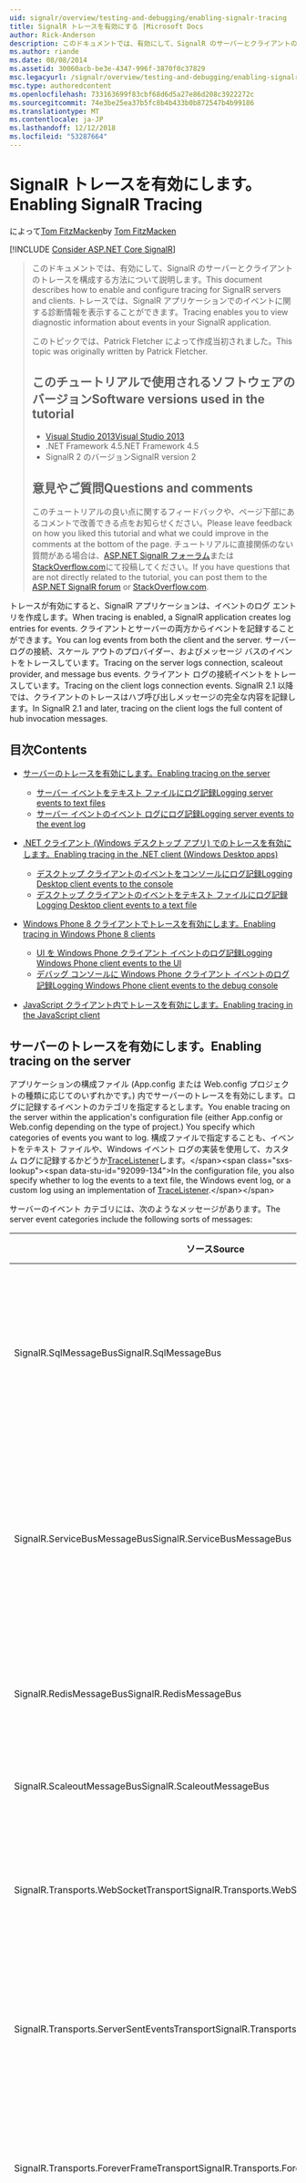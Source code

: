 ```yaml
---
uid: signalr/overview/testing-and-debugging/enabling-signalr-tracing
title: SignalR トレースを有効にする |Microsoft Docs
author: Rick-Anderson
description: このドキュメントでは、有効にして、SignalR のサーバーとクライアントのトレースを構成する方法について説明します。 トレースでは、イベントに関する診断情報を表示することができます.
ms.author: riande
ms.date: 08/08/2014
ms.assetid: 30060acb-be3e-4347-996f-3870f0c37829
msc.legacyurl: /signalr/overview/testing-and-debugging/enabling-signalr-tracing
msc.type: authoredcontent
ms.openlocfilehash: 733163699f83cbf68d6d5a27e86d208c3922272c
ms.sourcegitcommit: 74e3be25ea37b5fc8b4b433b0b872547b4b99186
ms.translationtype: MT
ms.contentlocale: ja-JP
ms.lasthandoff: 12/12/2018
ms.locfileid: "53287664"
---
```

<a name="enabling-signalr-tracing"></a><span data-ttu-id="92099-104">SignalR トレースを有効にします。</span><span class="sxs-lookup"><span data-stu-id="92099-104">Enabling SignalR Tracing</span></span>
====================
<span data-ttu-id="92099-105">によって[Tom FitzMacken](https://github.com/tfitzmac)</span><span class="sxs-lookup"><span data-stu-id="92099-105">by [Tom FitzMacken](https://github.com/tfitzmac)</span></span>

[!INCLUDE [Consider ASP.NET Core SignalR](~/includes/signalr/signalr-version-disambiguation.md)]

> <span data-ttu-id="92099-106">このドキュメントでは、有効にして、SignalR のサーバーとクライアントのトレースを構成する方法について説明します。</span><span class="sxs-lookup"><span data-stu-id="92099-106">This document describes how to enable and configure tracing for SignalR servers and clients.</span></span> <span data-ttu-id="92099-107">トレースでは、SignalR アプリケーションでのイベントに関する診断情報を表示することができます。</span><span class="sxs-lookup"><span data-stu-id="92099-107">Tracing enables you to view diagnostic information about events in your SignalR application.</span></span>
>
> <span data-ttu-id="92099-108">このトピックでは、Patrick Fletcher によって作成当初されました。</span><span class="sxs-lookup"><span data-stu-id="92099-108">This topic was originally written by Patrick Fletcher.</span></span>
>
> ## <a name="software-versions-used-in-the-tutorial"></a><span data-ttu-id="92099-109">このチュートリアルで使用されるソフトウェアのバージョン</span><span class="sxs-lookup"><span data-stu-id="92099-109">Software versions used in the tutorial</span></span>
>
>
> - [<span data-ttu-id="92099-110">Visual Studio 2013</span><span class="sxs-lookup"><span data-stu-id="92099-110">Visual Studio 2013</span></span>](https://my.visualstudio.com/Downloads?q=visual%20studio%202013)
> - <span data-ttu-id="92099-111">.NET Framework 4.5</span><span class="sxs-lookup"><span data-stu-id="92099-111">.NET Framework 4.5</span></span>
> - <span data-ttu-id="92099-112">SignalR 2 のバージョン</span><span class="sxs-lookup"><span data-stu-id="92099-112">SignalR version 2</span></span>
>
>
>
> ## <a name="questions-and-comments"></a><span data-ttu-id="92099-113">意見やご質問</span><span class="sxs-lookup"><span data-stu-id="92099-113">Questions and comments</span></span>
>
> <span data-ttu-id="92099-114">このチュートリアルの良い点に関するフィードバックや、ページ下部にあるコメントで改善できる点をお知らせください。</span><span class="sxs-lookup"><span data-stu-id="92099-114">Please leave feedback on how you liked this tutorial and what we could improve in the comments at the bottom of the page.</span></span> <span data-ttu-id="92099-115">チュートリアルに直接関係のない質問がある場合は、[ASP.NET SignalR フォーラム](https://forums.asp.net/1254.aspx/1?ASP+NET+SignalR)または[StackOverflow.com](http://stackoverflow.com/)にて投稿してください。</span><span class="sxs-lookup"><span data-stu-id="92099-115">If you have questions that are not directly related to the tutorial, you can post them to the [ASP.NET SignalR forum](https://forums.asp.net/1254.aspx/1?ASP+NET+SignalR) or [StackOverflow.com](http://stackoverflow.com/).</span></span>


<span data-ttu-id="92099-116">トレースが有効にすると、SignalR アプリケーションは、イベントのログ エントリを作成します。</span><span class="sxs-lookup"><span data-stu-id="92099-116">When tracing is enabled, a SignalR application creates log entries for events.</span></span> <span data-ttu-id="92099-117">クライアントとサーバーの両方からイベントを記録することができます。</span><span class="sxs-lookup"><span data-stu-id="92099-117">You can log events from both the client and the server.</span></span> <span data-ttu-id="92099-118">サーバー ログの接続、スケール アウトのプロバイダー、およびメッセージ バスのイベントをトレースしています。</span><span class="sxs-lookup"><span data-stu-id="92099-118">Tracing on the server logs connection, scaleout provider, and message bus events.</span></span> <span data-ttu-id="92099-119">クライアント ログの接続イベントをトレースしています。</span><span class="sxs-lookup"><span data-stu-id="92099-119">Tracing on the client logs connection events.</span></span> <span data-ttu-id="92099-120">SignalR 2.1 以降では、クライアントのトレースはハブ呼び出しメッセージの完全な内容を記録します。</span><span class="sxs-lookup"><span data-stu-id="92099-120">In SignalR 2.1 and later, tracing on the client logs the full content of hub invocation messages.</span></span>

## <a name="contents"></a><span data-ttu-id="92099-121">目次</span><span class="sxs-lookup"><span data-stu-id="92099-121">Contents</span></span>

- [<span data-ttu-id="92099-122">サーバーのトレースを有効にします。</span><span class="sxs-lookup"><span data-stu-id="92099-122">Enabling tracing on the server</span></span>](#server)

    - [<span data-ttu-id="92099-123">サーバー イベントをテキスト ファイルにログ記録</span><span class="sxs-lookup"><span data-stu-id="92099-123">Logging server events to text files</span></span>](#server_text)
    - [<span data-ttu-id="92099-124">サーバー イベントのイベント ログにログ記録</span><span class="sxs-lookup"><span data-stu-id="92099-124">Logging server events to the event log</span></span>](#server_eventlog)
- [<span data-ttu-id="92099-125">.NET クライアント (Windows デスクトップ アプリ) でのトレースを有効にします。</span><span class="sxs-lookup"><span data-stu-id="92099-125">Enabling tracing in the .NET client (Windows Desktop apps)</span></span>](#net_client)

    - [<span data-ttu-id="92099-126">デスクトップ クライアントのイベントをコンソールにログ記録</span><span class="sxs-lookup"><span data-stu-id="92099-126">Logging Desktop client events to the console</span></span>](#desktop_console)
    - [<span data-ttu-id="92099-127">デスクトップ クライアントのイベントをテキスト ファイルにログ記録</span><span class="sxs-lookup"><span data-stu-id="92099-127">Logging Desktop client events to a text file</span></span>](#desktop_text)
- [<span data-ttu-id="92099-128">Windows Phone 8 クライアントでトレースを有効にします。</span><span class="sxs-lookup"><span data-stu-id="92099-128">Enabling tracing in Windows Phone 8 clients</span></span>](#phone)

    - [<span data-ttu-id="92099-129">UI を Windows Phone クライアント イベントのログ記録</span><span class="sxs-lookup"><span data-stu-id="92099-129">Logging Windows Phone client events to the UI</span></span>](#phone_ui)
    - [<span data-ttu-id="92099-130">デバッグ コンソールに Windows Phone クライアント イベントのログ記録</span><span class="sxs-lookup"><span data-stu-id="92099-130">Logging Windows Phone client events to the debug console</span></span>](#phone_debug)
- [<span data-ttu-id="92099-131">JavaScript クライアント内でトレースを有効にします。</span><span class="sxs-lookup"><span data-stu-id="92099-131">Enabling tracing in the JavaScript client</span></span>](#javascript)

<a id="server"></a>
## <a name="enabling-tracing-on-the-server"></a><span data-ttu-id="92099-132">サーバーのトレースを有効にします。</span><span class="sxs-lookup"><span data-stu-id="92099-132">Enabling tracing on the server</span></span>

<span data-ttu-id="92099-133">アプリケーションの構成ファイル (App.config または Web.config プロジェクトの種類に応じてのいずれかです。) 内でサーバーのトレースを有効にします。ログに記録するイベントのカテゴリを指定するとします。</span><span class="sxs-lookup"><span data-stu-id="92099-133">You enable tracing on the server within the application's configuration file (either App.config or Web.config depending on the type of project.) You specify which categories of events you want to log.</span></span> <span data-ttu-id="92099-134">構成ファイルで指定することも、イベントをテキスト ファイルや、Windows イベント ログの実装を使用して、カスタム ログに記録するかどうか[TraceListener](https://msdn.microsoft.com/library/system.diagnostics.tracelistener(v=vs.110).aspx)します。</span><span class="sxs-lookup"><span data-stu-id="92099-134">In the configuration file, you also specify whether to log the events to a text file, the Windows event log, or a custom log using an implementation of [TraceListener](https://msdn.microsoft.com/library/system.diagnostics.tracelistener(v=vs.110).aspx).</span></span>

<span data-ttu-id="92099-135">サーバーのイベント カテゴリには、次のようなメッセージがあります。</span><span class="sxs-lookup"><span data-stu-id="92099-135">The server event categories include the following sorts of messages:</span></span>

| <span data-ttu-id="92099-136">ソース</span><span class="sxs-lookup"><span data-stu-id="92099-136">Source</span></span> | <span data-ttu-id="92099-137">メッセージ</span><span class="sxs-lookup"><span data-stu-id="92099-137">Messages</span></span> |
| --- | --- |
| <span data-ttu-id="92099-138">SignalR.SqlMessageBus</span><span class="sxs-lookup"><span data-stu-id="92099-138">SignalR.SqlMessageBus</span></span> | <span data-ttu-id="92099-139">SQL Message Bus スケール アウトのプロバイダーのセットアップ、データベースの操作、エラー、およびタイムアウト イベント</span><span class="sxs-lookup"><span data-stu-id="92099-139">SQL Message Bus scaleout provider setup, database operation, error, and timeout events</span></span> |
| <span data-ttu-id="92099-140">SignalR.ServiceBusMessageBus</span><span class="sxs-lookup"><span data-stu-id="92099-140">SignalR.ServiceBusMessageBus</span></span> | <span data-ttu-id="92099-141">Service bus スケール アウト プロバイダーのトピックで作成し、サブスクリプション、エラー、およびメッセージングのイベント</span><span class="sxs-lookup"><span data-stu-id="92099-141">Service bus scaleout provider topic creation and subscription, error, and messaging events</span></span> |
| <span data-ttu-id="92099-142">SignalR.RedisMessageBus</span><span class="sxs-lookup"><span data-stu-id="92099-142">SignalR.RedisMessageBus</span></span> | <span data-ttu-id="92099-143">Redis スケール アウト プロバイダーの接続、切断、およびエラー イベント</span><span class="sxs-lookup"><span data-stu-id="92099-143">Redis scaleout provider connection, disconnection, and error events</span></span> |
| <span data-ttu-id="92099-144">SignalR.ScaleoutMessageBus</span><span class="sxs-lookup"><span data-stu-id="92099-144">SignalR.ScaleoutMessageBus</span></span> | <span data-ttu-id="92099-145">スケール アウト メッセージングのイベント</span><span class="sxs-lookup"><span data-stu-id="92099-145">Scaleout messaging events</span></span> |
| <span data-ttu-id="92099-146">SignalR.Transports.WebSocketTransport</span><span class="sxs-lookup"><span data-stu-id="92099-146">SignalR.Transports.WebSocketTransport</span></span> | <span data-ttu-id="92099-147">WebSocket トランスポートの接続、切断、メッセージング、およびエラー イベント</span><span class="sxs-lookup"><span data-stu-id="92099-147">WebSocket transport connection, disconnection, messaging, and error events</span></span> |
| <span data-ttu-id="92099-148">SignalR.Transports.ServerSentEventsTransport</span><span class="sxs-lookup"><span data-stu-id="92099-148">SignalR.Transports.ServerSentEventsTransport</span></span> | <span data-ttu-id="92099-149">ServerSentEvents トランスポートの接続、切断、メッセージング、およびエラー イベント</span><span class="sxs-lookup"><span data-stu-id="92099-149">ServerSentEvents transport connection, disconnection, messaging, and error events</span></span> |
| <span data-ttu-id="92099-150">SignalR.Transports.ForeverFrameTransport</span><span class="sxs-lookup"><span data-stu-id="92099-150">SignalR.Transports.ForeverFrameTransport</span></span> | <span data-ttu-id="92099-151">ForeverFrame トランスポートの接続、切断、メッセージング、およびエラー イベント</span><span class="sxs-lookup"><span data-stu-id="92099-151">ForeverFrame transport connection, disconnection, messaging, and error events</span></span> |
| <span data-ttu-id="92099-152">SignalR.Transports.LongPollingTransport</span><span class="sxs-lookup"><span data-stu-id="92099-152">SignalR.Transports.LongPollingTransport</span></span> | <span data-ttu-id="92099-153">LongPolling トランスポートの接続、切断、メッセージング、およびエラー イベント</span><span class="sxs-lookup"><span data-stu-id="92099-153">LongPolling transport connection, disconnection, messaging, and error events</span></span> |
| <span data-ttu-id="92099-154">SignalR.Transports.TransportHeartBeat</span><span class="sxs-lookup"><span data-stu-id="92099-154">SignalR.Transports.TransportHeartBeat</span></span> | <span data-ttu-id="92099-155">トランスポートの接続、切断、キープア ライブ イベント</span><span class="sxs-lookup"><span data-stu-id="92099-155">Transport connection, disconnection, and keepalive events</span></span> |
| <span data-ttu-id="92099-156">SignalR.ReflectedHubDescriptorProvider</span><span class="sxs-lookup"><span data-stu-id="92099-156">SignalR.ReflectedHubDescriptorProvider</span></span> | <span data-ttu-id="92099-157">ハブの検出イベント</span><span class="sxs-lookup"><span data-stu-id="92099-157">Hub discovery events</span></span> |

<a id="server_text"></a>
### <a name="logging-server-events-to-text-files"></a><span data-ttu-id="92099-158">サーバー イベントをテキスト ファイルにログ記録</span><span class="sxs-lookup"><span data-stu-id="92099-158">Logging server events to text files</span></span>

<span data-ttu-id="92099-159">次のコードでは、各カテゴリのイベントのトレースを有効にする方法を示します。</span><span class="sxs-lookup"><span data-stu-id="92099-159">The following code shows how to enable tracing for each category of event.</span></span> <span data-ttu-id="92099-160">このサンプルでは、テキスト ファイルにイベントを記録するアプリケーションを構成します。</span><span class="sxs-lookup"><span data-stu-id="92099-160">This sample configures the application to log events to text files.</span></span>

<span data-ttu-id="92099-161">**トレースを有効にするための XML サーバー コード**</span><span class="sxs-lookup"><span data-stu-id="92099-161">**XML server code for enabling tracing**</span></span>

[!code-html[Main](enabling-signalr-tracing/samples/sample1.html)]

<span data-ttu-id="92099-162">上記のコードで、`SignalRSwitch`エントリを指定します、 [TraceLevel](https://msdn.microsoft.com/library/system.diagnostics.tracelevel(v=vs.110).aspx)指定されたログに送信されるイベントのために使用します。</span><span class="sxs-lookup"><span data-stu-id="92099-162">In the code above, the `SignalRSwitch` entry specifies the [TraceLevel](https://msdn.microsoft.com/library/system.diagnostics.tracelevel(v=vs.110).aspx) used for events sent to the specified log.</span></span> <span data-ttu-id="92099-163">この場合設定されて`Verbose`つまりすべてデバッグ出力およびメッセージをトレース ログに記録されます。</span><span class="sxs-lookup"><span data-stu-id="92099-163">In this case, it is set to `Verbose` which means all debugging and tracing messages are logged.</span></span>

<span data-ttu-id="92099-164">次の出力からのエントリを示しています、`transports.log.txt`上記の構成ファイルを使用してアプリケーションのファイル。</span><span class="sxs-lookup"><span data-stu-id="92099-164">The following output shows entries from the `transports.log.txt` file for an application using the above configuration file.</span></span> <span data-ttu-id="92099-165">表示、新しい接続、削除された接続では、およびトランスポート ハートビート イベント。</span><span class="sxs-lookup"><span data-stu-id="92099-165">It shows a new connection, a removed connection, and transport heartbeat events.</span></span>

[!code-console[Main](enabling-signalr-tracing/samples/sample2.cmd)]

<a id="server_eventlog"></a>
### <a name="logging-server-events-to-the-event-log"></a><span data-ttu-id="92099-166">サーバー イベントのイベント ログにログ記録</span><span class="sxs-lookup"><span data-stu-id="92099-166">Logging server events to the event log</span></span>

<span data-ttu-id="92099-167">テキスト ファイルではなく、イベント ログにイベントを記録するには、内のエントリの値を変更、`sharedListeners`ノード。</span><span class="sxs-lookup"><span data-stu-id="92099-167">To log events to the event log rather than a text file, change the values for the entries in the `sharedListeners` node.</span></span> <span data-ttu-id="92099-168">次のコードでは、サーバー イベントをイベント ログに記録する方法を示します。</span><span class="sxs-lookup"><span data-stu-id="92099-168">The following code shows how to log server events to the event log:</span></span>

<span data-ttu-id="92099-169">**イベント ログにイベントのログの XML サーバー コード**</span><span class="sxs-lookup"><span data-stu-id="92099-169">**XML server code for logging events to the event log**</span></span>

[!code-xml[Main](enabling-signalr-tracing/samples/sample3.xml)]

<span data-ttu-id="92099-170">イベントは、アプリケーション ログに記録され、、次に示すように、イベント ビューアーを利用。</span><span class="sxs-lookup"><span data-stu-id="92099-170">The events are logged in the Application log, and are available through the Event Viewer, as shown below:</span></span>

![SignalR のログを表示するイベント ビューアー](enabling-signalr-tracing/_static/image1.png)

> [!NOTE]
> <span data-ttu-id="92099-172">イベント ログを使用する場合は、設定、 **TraceLevel**に**エラー**管理可能なメッセージの数を保持します。</span><span class="sxs-lookup"><span data-stu-id="92099-172">When using the event log, set the **TraceLevel** to **Error** to keep the number of messages manageable.</span></span>

<a id="net_client"></a>
## <a name="enabling-tracing-in-the-net-client-windows-desktop-apps"></a><span data-ttu-id="92099-173">.NET クライアント (Windows デスクトップ アプリ) でのトレースを有効にします。</span><span class="sxs-lookup"><span data-stu-id="92099-173">Enabling tracing in the .NET client (Windows Desktop apps)</span></span>

<span data-ttu-id="92099-174">.NET クライアントはコンソールにテキスト ファイル、またはの実装を使用して、カスタム ログにイベントを記録できます[TextWriter](https://msdn.microsoft.com/library/system.io.textwriter.aspx)します。</span><span class="sxs-lookup"><span data-stu-id="92099-174">The .NET client can log events to the console, a text file, or to a custom log using an implementation of [TextWriter](https://msdn.microsoft.com/library/system.io.textwriter.aspx).</span></span>

<span data-ttu-id="92099-175">.NET クライアントでのログ記録を有効にする設定、接続の`TraceLevel`プロパティを[TraceLevels](https://msdn.microsoft.com/library/microsoft.aspnet.signalr.client.tracelevels(v=vs.118).aspx)値、および`TraceWriter`プロパティを有効な[TextWriter](https://msdn.microsoft.com/library/system.io.textwriter.aspx)インスタンス。</span><span class="sxs-lookup"><span data-stu-id="92099-175">To enable logging in the .NET client, set the connection's `TraceLevel` property to a [TraceLevels](https://msdn.microsoft.com/library/microsoft.aspnet.signalr.client.tracelevels(v=vs.118).aspx) value, and the `TraceWriter` property to a valid [TextWriter](https://msdn.microsoft.com/library/system.io.textwriter.aspx) instance.</span></span>

<a id="desktop_console"></a>
### <a name="logging-desktop-client-events-to-the-console"></a><span data-ttu-id="92099-176">デスクトップ クライアントのイベントをコンソールにログ記録</span><span class="sxs-lookup"><span data-stu-id="92099-176">Logging Desktop client events to the console</span></span>

<span data-ttu-id="92099-177">次の c# コードでは、コンソールに .NET クライアントでイベントを記録する方法を示します。</span><span class="sxs-lookup"><span data-stu-id="92099-177">The following C# code shows how to log events in the .NET client to the console:</span></span>

[!code-csharp[Main](enabling-signalr-tracing/samples/sample4.cs?highlight=2-3)]

<a id="desktop_text"></a>
### <a name="logging-desktop-client-events-to-a-text-file"></a><span data-ttu-id="92099-178">デスクトップ クライアントのイベントをテキスト ファイルにログ記録</span><span class="sxs-lookup"><span data-stu-id="92099-178">Logging Desktop client events to a text file</span></span>

<span data-ttu-id="92099-179">次の c# コードでは、テキスト ファイルに .NET クライアントでイベントを記録する方法を示します。</span><span class="sxs-lookup"><span data-stu-id="92099-179">The following C# code shows how to log events in the .NET client to a text file:</span></span>

[!code-csharp[Main](enabling-signalr-tracing/samples/sample5.cs?highlight=4-5)]

<span data-ttu-id="92099-180">次の出力からのエントリを示しています、`ClientLog.txt`上記の構成ファイルを使用してアプリケーションのファイル。</span><span class="sxs-lookup"><span data-stu-id="92099-180">The following output shows entries from the `ClientLog.txt` file for an application using the above configuration file.</span></span> <span data-ttu-id="92099-181">表示、サーバーに接続するクライアントとクライアント メソッドを呼び出し、ハブと呼ばれる`addMessage`:</span><span class="sxs-lookup"><span data-stu-id="92099-181">It shows the client connecting to the server, and the hub invoking a client method called `addMessage`:</span></span>

[!code-console[Main](enabling-signalr-tracing/samples/sample6.cmd)]

<a id="phone"></a>
## <a name="enabling-tracing-in-windows-phone-8-clients"></a><span data-ttu-id="92099-182">Windows Phone 8 クライアントでトレースを有効にします。</span><span class="sxs-lookup"><span data-stu-id="92099-182">Enabling tracing in Windows Phone 8 clients</span></span>

<span data-ttu-id="92099-183">Windows Phone アプリ用の SignalR アプリケーションとデスクトップ アプリは、同じ .NET クライアントを使用してが[Console.Out](https://msdn.microsoft.com/library/system.console.out(v=vs.110).aspx)ファイルへの書き込みと[StreamWriter](https://msdn.microsoft.com/library/system.io.streamwriter(v=vs.110).aspx)は使用できません。</span><span class="sxs-lookup"><span data-stu-id="92099-183">SignalR applications for Windows Phone apps use the same .NET client as desktop apps, but [Console.Out](https://msdn.microsoft.com/library/system.console.out(v=vs.110).aspx) and writing to a file with [StreamWriter](https://msdn.microsoft.com/library/system.io.streamwriter(v=vs.110).aspx) are not available.</span></span> <span data-ttu-id="92099-184">代わりに、カスタムの実装を作成する必要があります[TextWriter](https://msdn.microsoft.com/library/system.io.textwriter(v=vs.110).aspx)トレースします。</span><span class="sxs-lookup"><span data-stu-id="92099-184">Instead, you need to create a custom implementation of [TextWriter](https://msdn.microsoft.com/library/system.io.textwriter(v=vs.110).aspx) for tracing.</span></span>

<a id="phone_ui"></a>
### <a name="logging-windows-phone-client-events-to-the-ui"></a><span data-ttu-id="92099-185">UI を Windows Phone クライアント イベントのログ記録</span><span class="sxs-lookup"><span data-stu-id="92099-185">Logging Windows Phone client events to the UI</span></span>

<span data-ttu-id="92099-186">[SignalR コードベース](https://github.com/SignalR/SignalR/archive/master.zip)トレースに出力する Windows Phone のサンプルが含まれています、 [TextBlock](https://msdn.microsoft.com/library/windows/apps/windows.ui.xaml.controls.textblock.aspx)カスタムを使用して[TextWriter](https://msdn.microsoft.com/library/system.io.textwriter(v=vs.110).aspx)という実装`TextBlockWriter`します。</span><span class="sxs-lookup"><span data-stu-id="92099-186">The [SignalR codebase](https://github.com/SignalR/SignalR/archive/master.zip) includes a Windows Phone sample that writes trace output to a [TextBlock](https://msdn.microsoft.com/library/windows/apps/windows.ui.xaml.controls.textblock.aspx) using a custom [TextWriter](https://msdn.microsoft.com/library/system.io.textwriter(v=vs.110).aspx) implementation called `TextBlockWriter`.</span></span> <span data-ttu-id="92099-187">このクラスが記載されて、 **samples/Microsoft.AspNet.SignalR.Client.WP8.Samples**プロジェクト。</span><span class="sxs-lookup"><span data-stu-id="92099-187">This class can be found in the **samples/Microsoft.AspNet.SignalR.Client.WP8.Samples** project.</span></span> <span data-ttu-id="92099-188">インスタンスを作成するときに`TextBlockWriter`、現在の渡す[SynchronizationContext](https://msdn.microsoft.com/library/system.threading.synchronizationcontext(v=vs.110).aspx)と[StackPanel](https://msdn.microsoft.com/library/windows/apps/windows.ui.xaml.controls.stackpanel.aspx)は作成、 [TextBlock](https://msdn.microsoft.com/library/windows/apps/windows.ui.xaml.controls.textblock.aspx)トレースに使用するには出力:</span><span class="sxs-lookup"><span data-stu-id="92099-188">When creating an instance of `TextBlockWriter`, pass in the current [SynchronizationContext](https://msdn.microsoft.com/library/system.threading.synchronizationcontext(v=vs.110).aspx), and a [StackPanel](https://msdn.microsoft.com/library/windows/apps/windows.ui.xaml.controls.stackpanel.aspx) where it will create a [TextBlock](https://msdn.microsoft.com/library/windows/apps/windows.ui.xaml.controls.textblock.aspx) to use for trace output:</span></span>

[!code-csharp[Main](enabling-signalr-tracing/samples/sample7.cs)]

<span data-ttu-id="92099-189">新しいトレース出力を記述し、 [TextBlock](https://msdn.microsoft.com/library/windows/apps/windows.ui.xaml.controls.textblock.aspx)で作成した、 [StackPanel](https://msdn.microsoft.com/library/windows/apps/windows.ui.xaml.controls.stackpanel.aspx)で渡されます。</span><span class="sxs-lookup"><span data-stu-id="92099-189">The trace output will then be written to a new [TextBlock](https://msdn.microsoft.com/library/windows/apps/windows.ui.xaml.controls.textblock.aspx) created in the [StackPanel](https://msdn.microsoft.com/library/windows/apps/windows.ui.xaml.controls.stackpanel.aspx) you passed in:</span></span>

![](enabling-signalr-tracing/_static/image2.png)

<a id="phone_debug"></a>
### <a name="logging-windows-phone-client-events-to-the-debug-console"></a><span data-ttu-id="92099-190">デバッグ コンソールに Windows Phone クライアント イベントのログ記録</span><span class="sxs-lookup"><span data-stu-id="92099-190">Logging Windows Phone client events to the debug console</span></span>

<span data-ttu-id="92099-191">実装を作成、UI ではなく、デバッグ コンソールに出力を送信する[TextWriter](https://msdn.microsoft.com/library/system.io.textwriter(v=vs.110).aspx)をデバッグ ウィンドウに書き込みの接続に割り当てる[TraceWriter](https://msdn.microsoft.com/library/microsoft.aspnet.signalr.client.connection.tracewriter(v=vs.118).aspx)プロパティ。</span><span class="sxs-lookup"><span data-stu-id="92099-191">To send output to the debug console rather than the UI, create an implementation of [TextWriter](https://msdn.microsoft.com/library/system.io.textwriter(v=vs.110).aspx) that writes to the debug window, and assign it to your connection's [TraceWriter](https://msdn.microsoft.com/library/microsoft.aspnet.signalr.client.connection.tracewriter(v=vs.118).aspx) property:</span></span>

[!code-csharp[Main](enabling-signalr-tracing/samples/sample8.cs)]

<span data-ttu-id="92099-192">トレース情報は、Visual Studio でのデバッグ ウィンドウに書き込まれます。</span><span class="sxs-lookup"><span data-stu-id="92099-192">Trace information will then be written to the debug window in Visual Studio:</span></span>

![](enabling-signalr-tracing/_static/image3.png)

<a id="javascript"></a>
## <a name="enabling-tracing-in-the-javascript-client"></a><span data-ttu-id="92099-193">JavaScript クライアント内でトレースを有効にします。</span><span class="sxs-lookup"><span data-stu-id="92099-193">Enabling tracing in the JavaScript client</span></span>

<span data-ttu-id="92099-194">接続でクライアント側のログ記録を有効にするには設定、`logging`を呼び出す前に、接続オブジェクトのプロパティ、`start`メソッドは、接続を確立します。</span><span class="sxs-lookup"><span data-stu-id="92099-194">To enable client-side logging on a connection, set the `logging` property on the connection object before you call the `start` method to establish the connection.</span></span>

<span data-ttu-id="92099-195">**(生成されたプロキシ) を使用して、ブラウザーのコンソールへのトレースを有効にするためのクライアントの JavaScript コード**</span><span class="sxs-lookup"><span data-stu-id="92099-195">**Client JavaScript code for enabling tracing to the browser console (with the generated proxy)**</span></span>

[!code-javascript[Main](enabling-signalr-tracing/samples/sample9.js?highlight=1)]

<span data-ttu-id="92099-196">**(なし、生成されたプロキシ)、ブラウザーのコンソールへのトレースを有効にするためのクライアントの JavaScript コード**</span><span class="sxs-lookup"><span data-stu-id="92099-196">**Client JavaScript code for enabling tracing to the browser console (without the generated proxy)**</span></span>

[!code-javascript[Main](enabling-signalr-tracing/samples/sample10.js?highlight=2)]

<span data-ttu-id="92099-197">トレースが有効にすると、JavaScript クライアントは、ブラウザーのコンソールにイベントを記録します。</span><span class="sxs-lookup"><span data-stu-id="92099-197">When tracing is enabled, the JavaScript client logs events to the browser console.</span></span> <span data-ttu-id="92099-198">ブラウザーのコンソールにアクセスするを参照してください。[監視トランスポート](../getting-started/introduction-to-signalr.md#MonitoringTransports)します。</span><span class="sxs-lookup"><span data-stu-id="92099-198">To access the browser console, see [Monitoring Transports](../getting-started/introduction-to-signalr.md#MonitoringTransports).</span></span>

<span data-ttu-id="92099-199">次のスクリーン ショットは、トレースを有効に SignalR JavaScript クライアントを示します。</span><span class="sxs-lookup"><span data-stu-id="92099-199">The following screenshot shows a SignalR JavaScript client with tracing enabled.</span></span> <span data-ttu-id="92099-200">ブラウザーのコンソールで、接続とハブ呼び出しイベントを示します。</span><span class="sxs-lookup"><span data-stu-id="92099-200">It shows connection and hub invocation events in the browser console:</span></span>

![ブラウザーのコンソールで SignalR トレース イベント](enabling-signalr-tracing/_static/image4.png)
